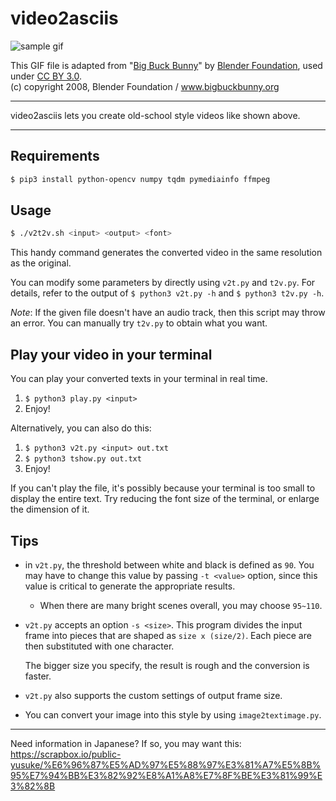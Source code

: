 # video2asciis

![sample gif](https://github.com/private-yusuke/video2asciis/blob/master/sample.gif?raw=true)

This GIF file is adapted from "[Big Buck Bunny](https://peach.blender.org/)" by [Blender Foundation](www.blender.org), used under [CC BY 3.0](https://creativecommons.org/licenses/by/3.0/).<br>
(c) copyright 2008, Blender Foundation / www.bigbuckbunny.org

---

video2asciis lets you create old-school style videos like shown above.

---

## Requirements

```sh
$ pip3 install python-opencv numpy tqdm pymediainfo ffmpeg
```

## Usage

```sh
$ ./v2t2v.sh <input> <output> <font>
```

This handy command generates the converted video in the same resolution as the original.

You can modify some parameters by directly using `v2t.py` and `t2v.py`. For details, refer to the output of `$ python3 v2t.py -h` and `$ python3 t2v.py -h`.

*Note*: If the given file doesn't have an audio track, then this script may throw an error. You can manually try `t2v.py` to obtain what you want.

## Play your video in your terminal

You can play your converted texts in your terminal in real time.

1. `$ python3 play.py <input>`
2. Enjoy!

Alternatively, you can also do this:

1. `$ python3 v2t.py <input> out.txt`
2. `$ python3 tshow.py out.txt`
3. Enjoy!

If you can't play the file, it's possibly because your terminal is too small to display the entire text. Try reducing the font size of the terminal, or enlarge the dimension of it.

## Tips

* in `v2t.py`, the threshold between white and black is defined as `90`. You may have to change this value by passing `-t <value>` option, since this value is critical to generate the appropriate results.
   * When there are many bright scenes overall, you may choose `95~110`.
* `v2t.py` accepts an option `-s <size>`. This program divides the input frame into pieces that are shaped as `size x (size/2)`. Each piece are then substituted with one character.
    
    The bigger size you specify, the result is rough and the conversion is faster.
* `v2t.py` also supports the custom settings of output frame size.
* You can convert your image into this style by using `image2textimage.py`.

---

Need information in Japanese? If so, you may want this: https://scrapbox.io/public-yusuke/%E6%96%87%E5%AD%97%E5%88%97%E3%81%A7%E5%8B%95%E7%94%BB%E3%82%92%E8%A1%A8%E7%8F%BE%E3%81%99%E3%82%8B
